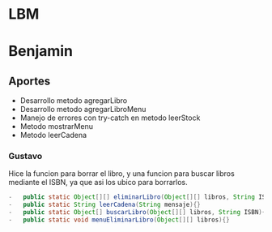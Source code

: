 # LBM

# Benjamin
## Aportes
* Desarrollo metodo agregarLibro
* Desarrollo metodo agregarLibroMenu
* Manejo de errores con try-catch en metodo leerStock
* Metodo mostrarMenu
* Metodo leerCadena

### Gustavo

Hice la funcion para borrar el libro, y una funcion para buscar libros mediante el ISBN, ya que asi los ubico para borrarlos.

```java
-   public static Object[][] eliminarLibro(Object[][] libros, String ISBN){}
-   public static String leerCadena(String mensaje){}
-   public static Object[] buscarLibro(Object[][] libros, String ISBN){}
-   public static void menuEliminarLibro(Object[][] libros){}
```


